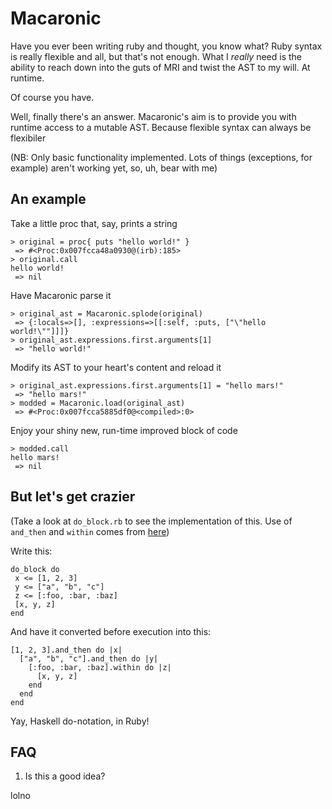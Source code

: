 # Macaronic

Have you ever been writing ruby and thought, you know what? Ruby syntax is really flexible and all, but that's not enough. What I *really* need is the ability to reach down into the guts of MRI and twist the AST to my will. At runtime.

Of course you have. 

Well, finally there's an answer. Macaronic's aim is to provide you with runtime access to a mutable AST. Because flexible syntax can always be flexibiler

(NB: Only basic functionality implemented. Lots of things (exceptions, for example) aren't working yet, so, uh, bear with me)

## An example

Take a little proc that, say, prints a string
```
> original = proc{ puts "hello world!" }
 => #<Proc:0x007fcca48a0930@(irb):185> 
> original.call
hello world!
 => nil 
```

Have Macaronic parse it
```
> original_ast = Macaronic.splode(original)
 => {:locals=>[], :expressions=>[[:self, :puts, ["\"hello world!\""]]]} 
> original_ast.expressions.first.arguments[1]
 => "hello world!" 
```

Modify its AST to your heart's content and reload it
```
> original_ast.expressions.first.arguments[1] = "hello mars!"
 => "hello mars!" 
> modded = Macaronic.load(original_ast)
 => #<Proc:0x007fcca5885df0@<compiled>:0> 
```

Enjoy your shiny new, run-time improved block of code
```
> modded.call
hello mars!
 => nil 
```

## But let's get crazier

(Take a look at `do_block.rb` to see the implementation of this. Use of `and_then` and `within` comes from [here](http://codon.com/refactoring-ruby-with-monads))

Write this:
```
do_block do 
 x <= [1, 2, 3]
 y <= ["a", "b", "c"]
 z <= [:foo, :bar, :baz]
 [x, y, z]
end
```

And have it converted before execution into this:
```
[1, 2, 3].and_then do |x|
  ["a", "b", "c"].and_then do |y|
    [:foo, :bar, :baz].within do |z|
      [x, y, z]
    end
  end
end
```

Yay, Haskell do-notation, in Ruby!


## FAQ

1. Is this a good idea?

lolno
